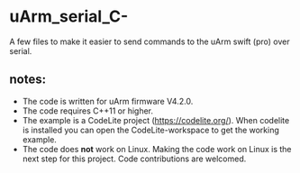 # uArm_serial_C-
A few files to make it easier to send commands to the uArm swift (pro) over serial.

## notes:
- The code is written for uArm firmware V4.2.0.
- The code requires C++11 or higher.
- The example is a CodeLite project (https://codelite.org/).
When codelite is installed you can open the CodeLite-workspace to get the working example.
- The code does **not** work on Linux.
Making the code work on Linux is the next step for this project. Code contributions are welcomed.

